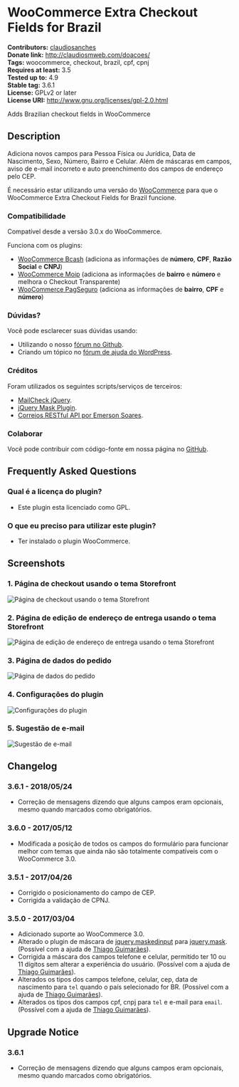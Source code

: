 # WooCommerce Extra Checkout Fields for Brazil #
**Contributors:** [claudiosanches](https://profiles.wordpress.org/claudiosanches)  
**Donate link:** http://claudiosmweb.com/doacoes/  
**Tags:** woocommerce, checkout, brazil, cpf, cpnj  
**Requires at least:** 3.5  
**Tested up to:** 4.9  
**Stable tag:** 3.6.1  
**License:** GPLv2 or later  
**License URI:** http://www.gnu.org/licenses/gpl-2.0.html  

Adds Brazilian checkout fields in WooCommerce

## Description ##

Adiciona novos campos para Pessoa Física ou Jurídica, Data de Nascimento, Sexo, Número, Bairro e Celular. Além de máscaras em campos, aviso de e-mail incorreto e auto preenchimento dos campos de endereço pelo CEP.

É necessário estar utilizando uma versão do [WooCommerce](http://wordpress.org/extend/plugins/woocommerce/) para que o WooCommerce Extra Checkout Fields for Brazil funcione.

### Compatibilidade ###

Compatível desde a versão 3.0.x do WooCommerce.

Funciona com os plugins:

* [WooCommerce Bcash](http://wordpress.org/extend/plugins/woocommerce-bcash/) (adiciona as informações de **número**, **CPF**, **Razão Social** e **CNPJ**)
* [WooCommerce Moip](http://wordpress.org/extend/plugins/woocommerce-moip/) (adiciona as informações de **bairro** e **número** e melhora o Checkout Transparente)
* [WooCommerce PagSeguro](http://wordpress.org/extend/plugins/woocommerce-pagseguro/) (adiciona as informações de **bairro**, **CPF** e **número**)

### Dúvidas? ###

Você pode esclarecer suas dúvidas usando:

* Utilizando o nosso [fórum no Github](https://github.com/claudiosmweb/woocommerce-extra-checkout-fields-for-brazil/issues).
* Criando um tópico no [fórum de ajuda do WordPress](https://wordpress.org/support/plugin/woocommerce-extra-checkout-fields-for-brazil).

### Créditos ###

Foram utilizados os seguintes scripts/serviços de terceiros:

* [MailCheck jQuery](https://github.com/Kicksend/mailcheck).
* [jQuery Mask Plugin](https://github.com/igorescobar/jQuery-Mask-Plugin).
* [Correios RESTful API por Emerson Soares](http://correiosapi.apphb.com/).

### Colaborar ###

Você pode contribuir com código-fonte em nossa página no [GitHub](https://github.com/claudiosmweb/woocommerce-extra-checkout-fields-for-brazil).

## Frequently Asked Questions ##

### Qual é a licença do plugin? ###

* Este plugin esta licenciado como GPL.

### O que eu preciso para utilizar este plugin? ###

* Ter instalado o plugin WooCommerce.

## Screenshots ##

### 1. Página de checkout usando o tema Storefront ###
![Página de checkout usando o tema Storefront](http://ps.w.org/woocommerce-extra-checkout-fields-for-brazil/assets/screenshot-1.png)

### 2. Página de edição de endereço de entrega usando o tema Storefront ###
![Página de edição de endereço de entrega usando o tema Storefront](http://ps.w.org/woocommerce-extra-checkout-fields-for-brazil/assets/screenshot-2.png)

### 3. Página de dados do pedido ###
![Página de dados do pedido](http://ps.w.org/woocommerce-extra-checkout-fields-for-brazil/assets/screenshot-3.png)

### 4. Configurações do plugin ###
![Configurações do plugin](http://ps.w.org/woocommerce-extra-checkout-fields-for-brazil/assets/screenshot-4.png)

### 5. Sugestão de e-mail ###
![Sugestão de e-mail](http://ps.w.org/woocommerce-extra-checkout-fields-for-brazil/assets/screenshot-5.png)


## Changelog ##

### 3.6.1 - 2018/05/24 ###

- Correção de mensagens dizendo que alguns campos eram opcionais, mesmo quando marcados como obrigatórios.

### 3.6.0 - 2017/05/12 ###

- Modificada a posição de todos os campos do formulário para funcionar melhor com temas que ainda não são totalmente compatíveis com o WooCommerce 3.0.

### 3.5.1 - 2017/04/26 ###

- Corrigido o posicionamento do campo de CEP.
- Corrigida a validação de CPNJ.

### 3.5.0 - 2017/03/04 ###

- Adicionado suporte ao WooCommerce 3.0.
- Alterado o plugin de máscara de [jquery.maskedinput](https://github.com/digitalBush/jquery.maskedinput) para [jquery.mask](https://github.com/igorescobar/jQuery-Mask-Plugin). (Possível com a ajuda de [Thiago Guimarães](https://github.com/thiagogsr)).
- Corrigida a máscara dos campos telefone e celular, permitido ter 10 ou 11 dígitos sem alterar a experiência do usuário. (Possível com a ajuda de [Thiago Guimarães](https://github.com/thiagogsr)).
- Alterados os tipos dos campos telefone, celular, cep, data de nascimento para `tel` quando o país selecionado for BR. (Possível com a ajuda de [Thiago Guimarães](https://github.com/thiagogsr)).
- Alterados os tipos dos campos cpf, cnpj para `tel` e e-mail para `email`. (Possível com a ajuda de [Thiago Guimarães](https://github.com/thiagogsr)).

## Upgrade Notice ##

### 3.6.1 ###

- Correção de mensagens dizendo que alguns campos eram opcionais, mesmo quando marcados como obrigatórios.
